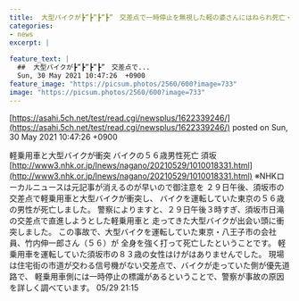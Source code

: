 ```yaml
---
title:  大型バイクが┣”┣”┣”┣”　交差点で一時停止を無視した軽の婆さんにはねられ死亡・須坂 
categories:
- news
excerpt: |
  
feature_text: |
  ##  大型バイクが┣”┣”┣”┣”　交差点で...
  Sun, 30 May 2021 10:47:26  +0900
feature_image: "https://picsum.photos/2560/600?image=733"
image: "https://picsum.photos/2560/600?image=733"
---
```


[https://asahi.5ch.net/test/read.cgi/newsplus/1622339246/](https://asahi.5ch.net/test/read.cgi/newsplus/1622339246/)
posted on Sun, 30 May 2021 10:47:26  +0900

<!--more-->

軽乗用車と大型バイクが衝突 バイクの５６歳男性死亡 須坂 [http://www3.nhk.or.jp/lnews/nagano/20210529/1010018331.html](http://www3.nhk.or.jp/lnews/nagano/20210529/1010018331.html) ※NHKローカルニュースは元記事が消えるのが早いので御注意を ２９日午後、須坂市の交差点で軽乗用車と大型バイクが衝突し、 バイクを運転していた東京の５６歳の男性が死亡しました。 警察によりますと、２９日午後３時すぎ、須坂市日滝の交差点で直進しようとした軽乗用車と 走ってきた大型バイクが出会い頭に衝突しました。 この事故で、大型バイクを運転していた東京・八王子市の会社員、竹内伸一郎さん（５６）が 全身を強く打って死亡したということです。 軽乗用車を運転していた須坂市の８３歳の女性はけがはありませんでした。 現場は住宅街の市道が交わる信号機がない交差点で、バイクが走っていた側が優先道路で、 軽乗用車側には一時停止の標識があるということで、警察が事故の原因を詳しく調べています。 05/29 21:15
